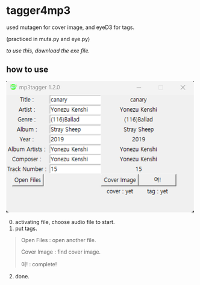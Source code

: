 # tagger4mp3

used mutagen for cover image, and eyeD3 for tags.

(practiced in muta.py and eye.py)

*to use this, download the exe file.*

## how to use
![tagger4mp3](/tutorial.png)

0. activating file, choose audio file to start.
1. put tags.
> Open Files : open another file.
>
> Cover Image : find cover image.
>
> 여! : complete!
2. done.
